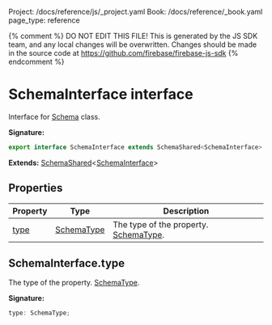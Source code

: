 Project: /docs/reference/js/_project.yaml
Book: /docs/reference/_book.yaml
page_type: reference

{% comment %}
DO NOT EDIT THIS FILE!
This is generated by the JS SDK team, and any local changes will be
overwritten. Changes should be made in the source code at
https://github.com/firebase/firebase-js-sdk
{% endcomment %}

# SchemaInterface interface
Interface for [Schema](./vertexai.schema.md#schema_class) class.

<b>Signature:</b>

```typescript
export interface SchemaInterface extends SchemaShared<SchemaInterface> 
```
<b>Extends:</b> [SchemaShared](./vertexai.schemashared.md#schemashared_interface)<!-- -->&lt;[SchemaInterface](./vertexai.schemainterface.md#schemainterface_interface)<!-- -->&gt;

## Properties

|  Property | Type | Description |
|  --- | --- | --- |
|  [type](./vertexai.schemainterface.md#schemainterfacetype) | [SchemaType](./vertexai.md#schematype) | The type of the property. [SchemaType](./vertexai.md#schematype)<!-- -->. |

## SchemaInterface.type

The type of the property. [SchemaType](./vertexai.md#schematype)<!-- -->.

<b>Signature:</b>

```typescript
type: SchemaType;
```
